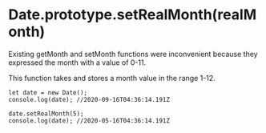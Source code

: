 # Date.prototype.setRealMonth(realMonth)

Existing getMonth and setMonth functions were inconvenient because they expressed the month with a value of 0-11.

This function takes and stores a month value in the range 1-12.

```
let date = new Date();
console.log(date); //2020-09-16T04:36:14.191Z

date.setRealMonth(5);
console.log(date); //2020-05-16T04:36:14.191Z
```
